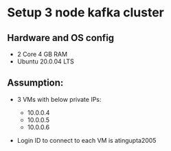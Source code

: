 # Setup 3 node kafka cluster

## Hardware and OS config
- 2 Core 4 GB RAM
- Ubuntu 20.0.04 LTS

## Assumption:
 - 3 VMs with below private IPs:
   - 10.0.0.4
   - 10.0.0.5
   - 10.0.0.6
  
 - Login ID to connect to each VM is atingupta2005
 